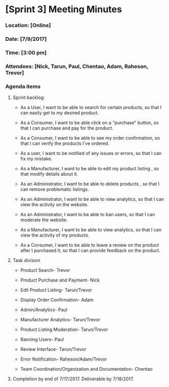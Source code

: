 # [Sprint 3] Meeting Minutes

### Location: [Online]

### Date: [7/9/2017]

### Time: [3:00 pm]

### Attendees: [Nick, Tarun, Paul, Chentao, Adam, Raheson, Trevor]

### Agenda items

1. Sprint backlog:  

    * As a User, I want to be able to search for certain products, so that I can easily get to my desired product.

    * As a Consumer, I want to be able click on a "purchase" button, so that I can purchase and pay for the product.
    
    * As a Consumer, I want to be able to see my order confirmation, so that I can verify the products I've ordered.

    * As a user, I want to be notified of any issues or errors, so that I can fix my mistake.

    * As a Manufacturer, I want to be able to edit my product listing , so that modify details about it.

    * As an Administrator, I want to be able to delete products , so that I can remove problematic listings.

    * As an Administrator, I want to be able to view analytics, so that I can view the activity on the website.

    * As an Administrator, I want to be able to ban users, so that I can moderate the website.

    * As a Manufacturer, I want to be able to view analytics, so that I can view the activity of my products.

    * As a Consumer, I want to be able to leave a review on the product after I purchased it, so that I can provide feedback on the product.

2. Task division

    * Product Search- Trevor
    
    * Product Purchase and Payment- Nick
    
    * Edit Product Listing- Tarun/Trevor
    
    * Display Order Confirmation- Adam
    
    * Admin/Analytics- Paul

    * Manufacturer Analytics- Tarun/Trevor
    
    * Product Listing Moderation- Tarun/Trevor

    * Banning Users- Paul

    * Review Interface- Tarun/Trevor

    * Error Notification- Raheson/Adam/Trevor

    * Team Coordination/Organization and Documentation- Chentao

3. Completion by end of 7/17/2017. Deliverable by 7/18/2017.


